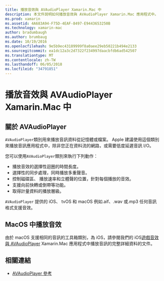```yaml
---
title: 播放音效與 AVAudioPlayer Xamarin.Mac 中
description: 本文件說明如何播放音效與 AVAudioPlayer Xamarin.Mac 應用程式中。 其中也會討論 AVAudioPlayer 高的層級和它更能完整瀏覽其他文件的連結。
ms.prod: xamarin
ms.assetid: 4A683A94-F75D-4EAF-8497-E9443653250B
ms.technology: xamarin-mac
author: bradumbaugh
ms.author: brumbaug
ms.date: 10/19/2016
ms.openlocfilehash: 9e5b9ec43189999f8a0aee29eb50221b494e2133
ms.sourcegitcommit: ea1dc12a3c2d7322f234997daacbfdb6ad542507
ms.translationtype: MT
ms.contentlocale: zh-TW
ms.lasthandoff: 06/05/2018
ms.locfileid: "34791851"
---
```

# <a name="playing-sound-with-avaudioplayer-in-xamarinmac"></a>播放音效與 AVAudioPlayer Xamarin.Mac 中

## <a name="about-the-avaudioplayer"></a>關於 AVAudioPlayer

`AVAudioPlayer`類別用來播放音訊資料從記憶體或檔案。 Apple 建議使用這個類別來播放音訊應用程式中，除非您正在資料流的網路，或需要低度延遲音訊 I/O。

您可以使用`AVAudioPlayer`類別來執行下列動作：

- 播放音效的選擇性迴圈的時間長度。
- 選擇性的同步處理，同時播放多重聲音。
- 控制磁碟區、 播放速率和立體聲的位置，針對每個播放的音效。
- 支援向前快轉或倒帶等功能。
- 取得計量資料的播放層級。

`AVAudioPlayer` 提供的 iOS、 tvOS 和 macOS 例如.aif、.wav 或.mp3 任何音訊格式支援音效。

## <a name="playing-sounds-in-macos"></a>MacOS 中播放音效

由於 macOS 支援相同的音訊的工具箱類別，為 iOS，請參閱我們的 iOS[遊戲音效與 AVAudioPlayer](https://developer.xamarin.com/recipes/ios/media/sound/avaudioplayer/) Xamarin.Mac 應用程式中播放音訊的完整詳細資料的文件。

## <a name="related-links"></a>相關連結

- [AVAudioPlayer 參考](https://developer.apple.com/documentation/avfoundation/avaudioplayer)

